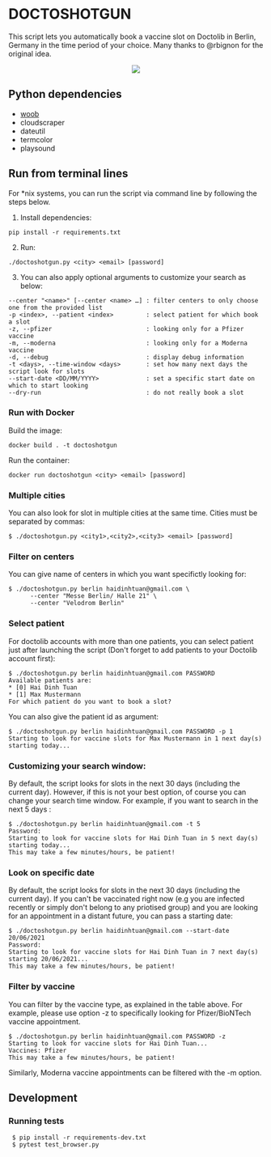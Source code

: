# DOCTOSHOTGUN

This script lets you automatically book a vaccine slot on Doctolib in Berlin, Germany in the time period of your choice. Many thanks to @rbignon for the original idea.


<p align="center">
  <img src="https://raw.githubusercontent.com/rbignon/doctoshotgun/da5f65a1e2ecc7b543376b1549c62004a454b90d/example.png">
</p>

## Python dependencies

- [woob](https://woob.tech)
- cloudscraper
- dateutil
- termcolor
- playsound

## Run from terminal lines

For *nix systems, you can run the script via command line by following the steps below.

1. Install dependencies:

```
pip install -r requirements.txt
```

2. Run:

```
./doctoshotgun.py <city> <email> [password]
```

3. You can also apply optional arguments to customize your search as below:

```
--center "<name>" [--center <name> …] : filter centers to only choose one from the provided list
-p <index>, --patient <index>         : select patient for which book a slot
-z, --pfizer                          : looking only for a Pfizer vaccine
-m, --moderna                         : looking only for a Moderna vaccine
-d, --debug                           : display debug information
-t <days>, --time-window <days>       : set how many next days the script look for slots
--start-date <DD/MM/YYYY>             : set a specific start date on which to start looking
--dry-run                             : do not really book a slot
```

### Run with Docker

Build the image:

```
docker build . -t doctoshotgun
```

Run the container:

```
docker run doctoshotgun <city> <email> [password]
```

### Multiple cities

You can also look for slot in multiple cities at the same time. Cities must be separated by commas:

```
$ ./doctoshotgun.py <city1>,<city2>,<city3> <email> [password]
```

### Filter on centers

You can give name of centers in which you want specifictly looking for:

```
$ ./doctoshotgun.py berlin haidinhtuan@gmail.com \
      --center "Messe Berlin/ Halle 21" \
      --center "Velodrom Berlin"
```

### Select patient

For doctolib accounts with more than one patients, you can select patient just after launching the script (Don't forget to add patients to your Doctolib account first):

```
$ ./doctoshotgun.py berlin haidinhtuan@gmail.com PASSWORD
Available patients are:
* [0] Hai Dinh Tuan
* [1] Max Mustermann
For which patient do you want to book a slot?
```

You can also give the patient id as argument:

```
$ ./doctoshotgun.py berlin haidinhtuan@gmail.com PASSWORD -p 1
Starting to look for vaccine slots for Max Mustermann in 1 next day(s) starting today...
```

### Customizing your search window:

By default, the script looks for slots in the next 30 days (including the current day). However, if this is not your best option, of course you can change your search time window. For example, if you want to search in the next 5 days :

```
$ ./doctoshotgun.py berlin haidinhtuan@gmail.com -t 5
Password:
Starting to look for vaccine slots for Hai Dinh Tuan in 5 next day(s) starting today...
This may take a few minutes/hours, be patient!
```

### Look on specific date

By default, the script looks for slots in the next 30 days (including the current day). If you can't be vaccinated right now (e.g you are infected recently or simply don't belong to any priotised group) and you are looking for an appointment in a distant future, you can pass a starting date:

```
$ ./doctoshotgun.py berlin haidinhtuan@gmail.com --start-date 20/06/2021
Password:
Starting to look for vaccine slots for Hai Dinh Tuan in 7 next day(s) starting 20/06/2021...
This may take a few minutes/hours, be patient!
```

### Filter by vaccine

You can filter by the vaccine type, as explained in the table above. For example, please use option -z to specifically looking for Pfizer/BioNTech vaccine appointment.

```
$ ./doctoshotgun.py berlin haidinhtuan@gmail.com PASSWORD -z
Starting to look for vaccine slots for Hai Dinh Tuan...
Vaccines: Pfizer
This may take a few minutes/hours, be patient!
```

Similarly, Moderna vaccine appointments can be filtered with the -m option.

## Development

### Running tests

```
 $ pip install -r requirements-dev.txt
 $ pytest test_browser.py
```
